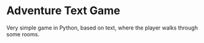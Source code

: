 # Adventure Text Game
Very simple game in Python, based on text, where the player walks through some rooms.
